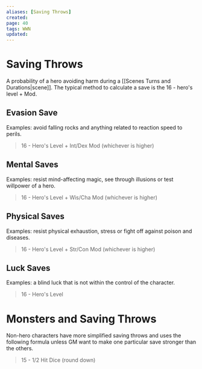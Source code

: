 ```yaml
---
aliases: [Saving Throws]
created: 
page: 40
tags: WWN
updated: 
---
```

# Saving Throws
A probability of a hero avoiding harm during a [[Scenes Turns and Durations|scene]]. The typical method to calculate a save is the 16 - hero's level + Mod.
## Evasion Save
Examples: avoid falling rocks and anything related to reaction speed to perils. 

> 16 - Hero's Level + Int/Dex Mod (whichever is higher)

## Mental Saves
Examples: resist mind-affecting magic, see through illusions or test willpower of a hero.

> 16 - Hero's Level + Wis/Cha Mod (whichever is higher)

## Physical Saves 
Examples: resist physical exhaustion, stress or fight off against poison and diseases. 

> 16 - Hero's Level + Str/Con Mod (whichever is higher)

## Luck Saves 
Examples: a blind luck that is not within the control of the character.

> 16 - Hero's Level

# Monsters and Saving Throws
Non-hero characters have more simplified saving throws and uses the following formula unless GM want to make one particular save stronger than the others.

> 15 - $1/2$ Hit Dice (round down)